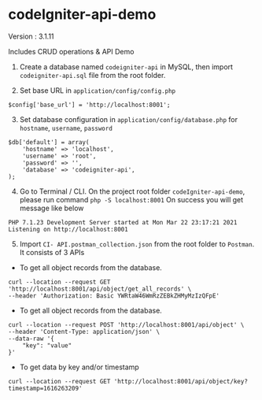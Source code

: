 # codeIgniter-api-demo

Version : 3.1.11

Includes CRUD operations &amp; API Demo

1. Create a database named `codeigniter-api` in MySQL, then import `codeigniter-api.sql` file from the root folder.
   
2. Set base URL in `application/config/config.php`

```
$config['base_url'] = 'http://localhost:8001';
```
3. Set database configuration in `application/config/database.php` for `hostname`, `username`, `password`

```
$db['default'] = array(
	'hostname' => 'localhost',
	'username' => 'root',
	'password' => '',
	'database' => 'codeigniter-api',
);  
```
4. Go to Terminal / CLI. On the project root folder `codeIgniter-api-demo`, please run command `php -S localhost:8001`
   On success you will get message like below

```
PHP 7.1.23 Development Server started at Mon Mar 22 23:17:21 2021
Listening on http://localhost:8001
```
5. Import `CI- API.postman_collection.json` from the root folder to `Postman`. It consists of 3 APIs
- To get all object records from the database.
````
curl --location --request GET 'http://localhost:8001/api/object/get_all_records' \
--header 'Authorization: Basic YWRtaW46WmRzZEBkZHMyMzIzQFpE'
````

   - To get all object records from the database.

```
curl --location --request POST 'http://localhost:8001/api/object' \
--header 'Content-Type: application/json' \
--data-raw '{
	"key": "value"
}'
```
   - To get data by key and/or timestamp
    
```
curl --location --request GET 'http://localhost:8001/api/object/key?timestamp=1616263209'
```